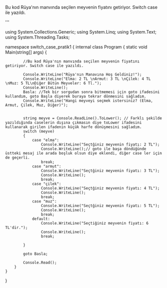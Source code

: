Bu kod Rüya'nın manvında seçilen meyvenin fiyatını getiriyor. Switch case ile yazıldı.


'''


using System.Collections.Generic;
using System.Linq;
using System.Text;
using System.Threading.Tasks;

namespace switch_case_pratik1
{
    internal class Program
    {
        static void Main(string[] args)
        {
            
            //Bu kod Rüya'nın manvında seçilen meyvenin fiyatını getiriyor. Switch case ile yazıldı.

            Console.WriteLine("Rüya'nın Manavına Hoş Geldiniz!");
            Console.WriteLine("Elma: 2 TL \nArmut: 3 TL \nÇilek: 4 TL \nMuz: 5 TL\nDiğer Bütün Meyveler: 6 Tl.");
            Console.WriteLine();
            Basla: //Tek bir sorgudan sonra bitmemesi için goto ifadesini kullandım, goto Başla diyerek buraya tekrar dönmesini sağladım.
            Console.WriteLine("Hangi meyveyi seçmek istersiniz? (Elma, Armut, Çilek, Muz, Diğer)");


            string meyve = Console.ReadLine().ToLower(); // Farklı şekilde yazıldığında caselerin dışına çıkmasın diye toLower ifadesini kullanarak girilen ifadenin küçük harfe dönüşmesini sağladım.
            switch (meyve)
            {
                case "elma":
                    Console.WriteLine("Seçtğiniz meyvenin fiyatı: 2 TL");
                    Console.WriteLine();// goto ile başa döndüğünde üstteki mesaj ile arada boşluk olsun diye eklendi, diğer case ler için de geçerli.
                    break;
                case "armut":
                    Console.WriteLine("Seçtğiniz meyvenin fiyatı: 3 TL");
                    Console.WriteLine();
                    break;
                case "çilek":
                    Console.WriteLine("Seçtğiniz meyvenin fiyatı: 4 TL");
                    Console.WriteLine();
                    break;
                case "muz":
                    Console.WriteLine("Seçtğiniz meyvenin fiyatı: 5 TL");
                    Console.WriteLine();
                    break;
                default: 
                    Console.WriteLine("Seçtiğiniz meyvenin fiyatı: 6 TL'dir.");
                    Console.WriteLine();
                    break;

            } 

            goto Basla;

            Console.Read();
        }
    }
}

